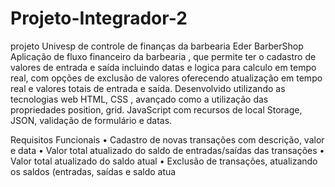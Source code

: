 # Projeto-Integrador-2
projeto Univesp de controle de finanças da barbearia Eder BarberShop
Aplicação de fluxo  financeiro da barbearia , que permite ter o cadastro de valores de entrada e saída incluindo datas e logica para calculo em tempo real, com opções de exclusão de valores oferecendo atualização em tempo real e valores totais de entrada e saída. Desenvolvido utilizando as tecnologias web HTML, CSS , avançado como a utilização das propriedades position, grid. JavaScript com recursos de local Storage, JSON, validação de formulário e datas.

 Requisitos Funcionais
•	  Cadastro de novas transações com descrição, valor e data
•	  Valor total atualizado do saldo de entradas/saídas das transações
•	  Valor total atualizado do saldo atual
•	  Exclusão de transações, atualizando os saldos (entradas, saídas e saldo atua





